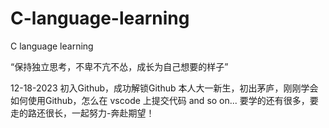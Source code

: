# C-language-learning
C language learning

“保持独立思考，不卑不亢不怂，成长为自己想要的样子”

12-18-2023 初入Github，成功解锁Github
            本人大一新生，初出茅庐，刚刚学会如何使用Github，怎么在 vscode 上提交代码 and so on...
            要学的还有很多，要走的路还很长，一起努力-奔赴期望！
